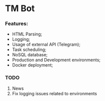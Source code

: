 # TM Bot

### Features:

- HTML Parsing;
- Logging;
- Usage of external API (Telegram);
- Task scheduling;
- NoSQL database;
- Production and Development environments;
- Docker deployment;

### TODO

1. News
2. Fix logging issues related to environments
